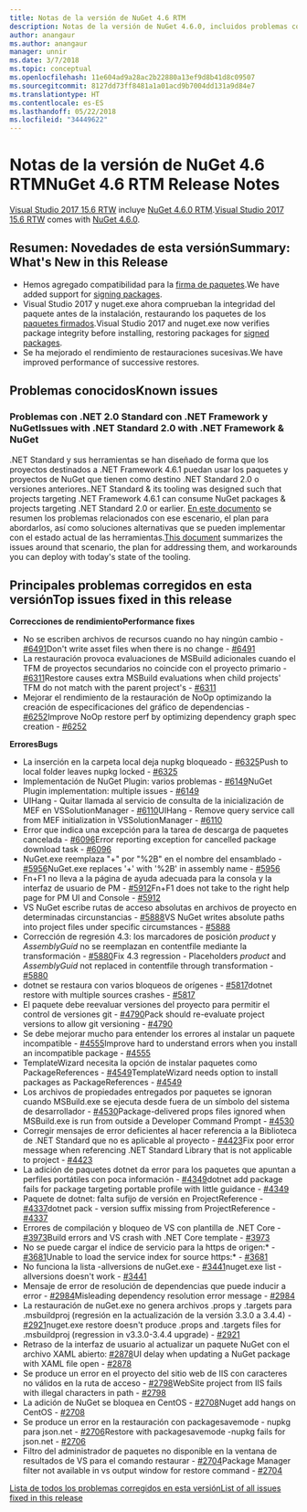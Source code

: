 ```yaml
---
title: Notas de la versión de NuGet 4.6 RTM
description: Notas de la versión de NuGet 4.6.0, incluidos problemas conocidos, correcciones de errores, características agregadas y DCR.
author: anangaur
ms.author: anangaur
manager: unnir
ms.date: 3/7/2018
ms.topic: conceptual
ms.openlocfilehash: 11e604ad9a28ac2b22880a13ef9d8b41d8c09507
ms.sourcegitcommit: 8127dd73ff8481a1a01acd9b7004dd131a9d84e7
ms.translationtype: HT
ms.contentlocale: es-ES
ms.lasthandoff: 05/22/2018
ms.locfileid: "34449622"
---
```

# <a name="nuget-46-rtm-release-notes"></a><span data-ttu-id="aa965-103">Notas de la versión de NuGet 4.6 RTM</span><span class="sxs-lookup"><span data-stu-id="aa965-103">NuGet 4.6 RTM Release Notes</span></span>

<span data-ttu-id="aa965-104">[Visual Studio 2017 15.6 RTW](https://www.visualstudio.com/news/releasenotes/vs2017-relnotes) incluye [NuGet 4.6.0 RTM](https://dist.nuget.org/win-x86-commandline/v4.6.0/nuget.exe).</span><span class="sxs-lookup"><span data-stu-id="aa965-104">[Visual Studio 2017 15.6 RTW](https://www.visualstudio.com/news/releasenotes/vs2017-relnotes) comes with [NuGet 4.6.0](https://dist.nuget.org/win-x86-commandline/v4.6.0/nuget.exe).</span></span>

## <a name="summary-whats-new-in-this-release"></a><span data-ttu-id="aa965-105">Resumen: Novedades de esta versión</span><span class="sxs-lookup"><span data-stu-id="aa965-105">Summary: What's New in this Release</span></span>

* <span data-ttu-id="aa965-106">Hemos agregado compatibilidad para la [firma de paquetes](../create-packages/sign-a-package.md).</span><span class="sxs-lookup"><span data-stu-id="aa965-106">We have added support for [signing packages](../create-packages/sign-a-package.md).</span></span>
* <span data-ttu-id="aa965-107">Visual Studio 2017 y nuget.exe ahora comprueban la integridad del paquete antes de la instalación, restaurando los paquetes de los [paquetes firmados](../reference/signed-packages-reference.md).</span><span class="sxs-lookup"><span data-stu-id="aa965-107">Visual Studio 2017 and nuget.exe now verifies package integrity before installing, restoring packages for [signed packages](../reference/signed-packages-reference.md).</span></span>
* <span data-ttu-id="aa965-108">Se ha mejorado el rendimiento de restauraciones sucesivas.</span><span class="sxs-lookup"><span data-stu-id="aa965-108">We have improved performance of successive restores.</span></span>

## <a name="known-issues"></a><span data-ttu-id="aa965-109">Problemas conocidos</span><span class="sxs-lookup"><span data-stu-id="aa965-109">Known issues</span></span>

### <a name="issues-with-net-standard-20-with-net-framework--nuget"></a><span data-ttu-id="aa965-110">Problemas con .NET 2.0 Standard con .NET Framework y NuGet</span><span class="sxs-lookup"><span data-stu-id="aa965-110">Issues with .NET Standard 2.0 with .NET Framework & NuGet</span></span> 

<span data-ttu-id="aa965-111">.NET Standard y sus herramientas se han diseñado de forma que los proyectos destinados a .NET Framework 4.6.1 puedan usar los paquetes y proyectos de NuGet que tienen como destino .NET Standard 2.0 o versiones anteriores.</span><span class="sxs-lookup"><span data-stu-id="aa965-111">.NET Standard & its tooling was designed such that projects targeting .NET Framework 4.6.1 can consume NuGet packages & projects targeting .NET Standard 2.0 or earlier.</span></span> <span data-ttu-id="aa965-112">[En este documento](https://github.com/dotnet/standard/issues/481) se resumen los problemas relacionados con ese escenario, el plan para abordarlos, así como soluciones alternativas que se pueden implementar con el estado actual de las herramientas.</span><span class="sxs-lookup"><span data-stu-id="aa965-112">[This document](https://github.com/dotnet/standard/issues/481) summarizes the issues around that scenario, the plan for addressing them, and workarounds you can deploy with today's state of the tooling.</span></span>

## <a name="top-issues-fixed-in-this-release"></a><span data-ttu-id="aa965-113">Principales problemas corregidos en esta versión</span><span class="sxs-lookup"><span data-stu-id="aa965-113">Top issues fixed in this release</span></span>

<span data-ttu-id="aa965-114">**Correcciones de rendimiento**</span><span class="sxs-lookup"><span data-stu-id="aa965-114">**Performance fixes**</span></span>

* <span data-ttu-id="aa965-115">No se escriben archivos de recursos cuando no hay ningún cambio - [#6491](https://github.com/NuGet/Home/issues/6491)</span><span class="sxs-lookup"><span data-stu-id="aa965-115">Don't write asset files when there is no change - [#6491](https://github.com/NuGet/Home/issues/6491)</span></span>
* <span data-ttu-id="aa965-116">La restauración provoca evaluaciones de MSBuild adicionales cuando el TFM de proyectos secundarios no coincide con el proyecto primario - [#6311](https://github.com/NuGet/Home/issues/6311)</span><span class="sxs-lookup"><span data-stu-id="aa965-116">Restore causes extra MSBuild evaluations when child projects' TFM do not match with the parent project's - [#6311](https://github.com/NuGet/Home/issues/6311)</span></span>
* <span data-ttu-id="aa965-117">Mejorar el rendimiento de la restauración de NoOp optimizando la creación de especificaciones del gráfico de dependencias - [#6252](https://github.com/NuGet/Home/issues/6252)</span><span class="sxs-lookup"><span data-stu-id="aa965-117">Improve NoOp restore perf by optimizing dependency graph spec creation - [#6252](https://github.com/NuGet/Home/issues/6252)</span></span>

<span data-ttu-id="aa965-118">**Errores**</span><span class="sxs-lookup"><span data-stu-id="aa965-118">**Bugs**</span></span>

* <span data-ttu-id="aa965-119">La inserción en la carpeta local deja nupkg bloqueado - [#6325](https://github.com/NuGet/Home/issues/6325)</span><span class="sxs-lookup"><span data-stu-id="aa965-119">Push to local folder leaves nupkg locked - [#6325](https://github.com/NuGet/Home/issues/6325)</span></span>
* <span data-ttu-id="aa965-120">Implementación de NuGet Plugin: varios problemas - [#6149](https://github.com/NuGet/Home/issues/6149)</span><span class="sxs-lookup"><span data-stu-id="aa965-120">NuGet Plugin implementation:  multiple issues - [#6149](https://github.com/NuGet/Home/issues/6149)</span></span>
* <span data-ttu-id="aa965-121">UIHang - Quitar llamada al servicio de consulta de la inicialización de MEF en VSSolutionManager - [#6110](https://github.com/NuGet/Home/issues/6110)</span><span class="sxs-lookup"><span data-stu-id="aa965-121">UIHang - Remove query service call from MEF initialization in VSSolutionManager - [#6110](https://github.com/NuGet/Home/issues/6110)</span></span>
* <span data-ttu-id="aa965-122">Error que indica una excepción para la tarea de descarga de paquetes cancelada - [#6096](https://github.com/NuGet/Home/issues/6096)</span><span class="sxs-lookup"><span data-stu-id="aa965-122">Error reporting exception for cancelled package download task - [#6096](https://github.com/NuGet/Home/issues/6096)</span></span>
* <span data-ttu-id="aa965-123">NuGet.exe reemplaza "+" por "%2B" en el nombre del ensamblado - [#5956](https://github.com/NuGet/Home/issues/5956)</span><span class="sxs-lookup"><span data-stu-id="aa965-123">NuGet.exe replaces '+' with '%2B' in assembly name - [#5956](https://github.com/NuGet/Home/issues/5956)</span></span>
* <span data-ttu-id="aa965-124">Fn+F1 no lleva a la página de ayuda adecuada para la consola y la interfaz de usuario de PM - [#5912](https://github.com/NuGet/Home/issues/5912)</span><span class="sxs-lookup"><span data-stu-id="aa965-124">Fn+F1 does not take to the right help page for PM UI and Console - [#5912](https://github.com/NuGet/Home/issues/5912)</span></span>
* <span data-ttu-id="aa965-125">VS NuGet escribe rutas de acceso absolutas en archivos de proyecto en determinadas circunstancias - [#5888](https://github.com/NuGet/Home/issues/5888)</span><span class="sxs-lookup"><span data-stu-id="aa965-125">VS NuGet writes absolute paths into project files under specific circumstances - [#5888](https://github.com/NuGet/Home/issues/5888)</span></span>
* <span data-ttu-id="aa965-126">Corrección de regresión 4.3: los marcadores de posición $product$ y $AssemblyGuid$ no se reemplazan en contentfile mediante la transformación - [#5880](https://github.com/NuGet/Home/issues/5880)</span><span class="sxs-lookup"><span data-stu-id="aa965-126">Fix 4.3 regression - Placeholders $product$ and $AssemblyGuid$ not replaced in contentfile through transformation - [#5880](https://github.com/NuGet/Home/issues/5880)</span></span>
* <span data-ttu-id="aa965-127">dotnet se restaura con varios bloqueos de orígenes - [#5817](https://github.com/NuGet/Home/issues/5817)</span><span class="sxs-lookup"><span data-stu-id="aa965-127">dotnet restore with multiple sources crashes - [#5817](https://github.com/NuGet/Home/issues/5817)</span></span>
* <span data-ttu-id="aa965-128">El paquete debe reevaluar versiones del proyecto para permitir el control de versiones git - [#4790](https://github.com/NuGet/Home/issues/4790)</span><span class="sxs-lookup"><span data-stu-id="aa965-128">Pack should re-evaluate project versions to allow git versioning - [#4790](https://github.com/NuGet/Home/issues/4790)</span></span>
* <span data-ttu-id="aa965-129">Se debe mejorar mucho para entender los errores al instalar un paquete incompatible - [#4555](https://github.com/NuGet/Home/issues/4555)</span><span class="sxs-lookup"><span data-stu-id="aa965-129">Improve hard to understand errors when you install an incompatible package - [#4555](https://github.com/NuGet/Home/issues/4555)</span></span>
* <span data-ttu-id="aa965-130">TemplateWizard necesita la opción de instalar paquetes como PackageReferences - [#4549](https://github.com/NuGet/Home/issues/4549)</span><span class="sxs-lookup"><span data-stu-id="aa965-130">TemplateWizard needs option to install packages as PackageReferences - [#4549](https://github.com/NuGet/Home/issues/4549)</span></span>
* <span data-ttu-id="aa965-131">Los archivos de propiedades entregados por paquetes se ignoran cuando MSBuild.exe se ejecuta desde fuera de un símbolo del sistema de desarrollador - [#4530](https://github.com/NuGet/Home/issues/4530)</span><span class="sxs-lookup"><span data-stu-id="aa965-131">Package-delivered props files ignored when MSBuild.exe is run from outside a Developer Command Prompt - [#4530](https://github.com/NuGet/Home/issues/4530)</span></span>
* <span data-ttu-id="aa965-132">Corregir mensajes de error deficientes al hacer referencia a la Biblioteca de .NET Standard que no es aplicable al proyecto - [#4423](https://github.com/NuGet/Home/issues/4423)</span><span class="sxs-lookup"><span data-stu-id="aa965-132">Fix poor error message when referencing .NET Standard Library that is not applicable to project - [#4423](https://github.com/NuGet/Home/issues/4423)</span></span>
* <span data-ttu-id="aa965-133">La adición de paquetes dotnet da error para los paquetes que apuntan a perfiles portátiles con poca información - [#4349](https://github.com/NuGet/Home/issues/4349)</span><span class="sxs-lookup"><span data-stu-id="aa965-133">dotnet add package fails for package targeting portable profile with little guidance - [#4349](https://github.com/NuGet/Home/issues/4349)</span></span>
* <span data-ttu-id="aa965-134">Paquete de dotnet: falta sufijo de versión en ProjectReference - [#4337](https://github.com/NuGet/Home/issues/4337)</span><span class="sxs-lookup"><span data-stu-id="aa965-134">dotnet pack - version suffix missing from ProjectReference - [#4337](https://github.com/NuGet/Home/issues/4337)</span></span>
* <span data-ttu-id="aa965-135">Errores de compilación y bloqueo de VS con plantilla de .NET Core - [#3973](https://github.com/NuGet/Home/issues/3973)</span><span class="sxs-lookup"><span data-stu-id="aa965-135">Build errors and VS crash with .NET Core template - [#3973](https://github.com/NuGet/Home/issues/3973)</span></span>
* <span data-ttu-id="aa965-136">No se puede cargar el índice de servicio para la https de origen:\* - [#3681](https://github.com/NuGet/Home/issues/3681)</span><span class="sxs-lookup"><span data-stu-id="aa965-136">Unable to load the service index for source https:\* - [#3681](https://github.com/NuGet/Home/issues/3681)</span></span>
* <span data-ttu-id="aa965-137">No funciona la lista -allversions de nuGet.exe - [#3441](https://github.com/NuGet/Home/issues/3441)</span><span class="sxs-lookup"><span data-stu-id="aa965-137">nuget.exe list -allversions doesn't work - [#3441](https://github.com/NuGet/Home/issues/3441)</span></span>
* <span data-ttu-id="aa965-138">Mensaje de error de resolución de dependencias que puede inducir a error - [#2984](https://github.com/NuGet/Home/issues/2984)</span><span class="sxs-lookup"><span data-stu-id="aa965-138">Misleading dependency resolution error message - [#2984](https://github.com/NuGet/Home/issues/2984)</span></span>
* <span data-ttu-id="aa965-139">La restauración de nuGet.exe no genera archivos .props y .targets para .msbuildproj (regresión en la actualización de la versión 3.3.0 a 3.4.4) - [#2921](https://github.com/NuGet/Home/issues/2921)</span><span class="sxs-lookup"><span data-stu-id="aa965-139">nuget.exe restore doesn't produce .props and .targets files for .msbuildproj (regression in v3.3.0-3.4.4 upgrade) - [#2921](https://github.com/NuGet/Home/issues/2921)</span></span>
* <span data-ttu-id="aa965-140">Retraso de la interfaz de usuario al actualizar un paquete NuGet con el archivo XAML abierto: [#2878](https://github.com/NuGet/Home/issues/2878)</span><span class="sxs-lookup"><span data-stu-id="aa965-140">UI delay when updating a NuGet package with XAML file open - [#2878](https://github.com/NuGet/Home/issues/2878)</span></span>
* <span data-ttu-id="aa965-141">Se produce un error en el proyecto del sitio web de IIS con caracteres no válidos en la ruta de acceso - [#2798](https://github.com/NuGet/Home/issues/2798)</span><span class="sxs-lookup"><span data-stu-id="aa965-141">WebSite project from IIS fails with illegal characters in path - [#2798](https://github.com/NuGet/Home/issues/2798)</span></span>
* <span data-ttu-id="aa965-142">La adición de NuGet se bloquea en CentOS - [#2708](https://github.com/NuGet/Home/issues/2708)</span><span class="sxs-lookup"><span data-stu-id="aa965-142">Nuget add hangs on CentOS - [#2708](https://github.com/NuGet/Home/issues/2708)</span></span>
* <span data-ttu-id="aa965-143">Se produce un error en la restauración con packagesavemode - nupkg para json.net - [#2706](https://github.com/NuGet/Home/issues/2706)</span><span class="sxs-lookup"><span data-stu-id="aa965-143">Restore with packagesavemode -nupkg fails for json.net - [#2706](https://github.com/NuGet/Home/issues/2706)</span></span>
* <span data-ttu-id="aa965-144">Filtro del administrador de paquetes no disponible en la ventana de resultados de VS para el comando restaurar - [#2704](https://github.com/NuGet/Home/issues/2704)</span><span class="sxs-lookup"><span data-stu-id="aa965-144">Package Manager filter not available in vs output window for restore command - [#2704](https://github.com/NuGet/Home/issues/2704)</span></span>

[<span data-ttu-id="aa965-145">Lista de todos los problemas corregidos en esta versión</span><span class="sxs-lookup"><span data-stu-id="aa965-145">List of all issues fixed in this release</span></span>](https://github.com/NuGet/Home/issues?q=is%3Aissue+is%3Aclosed+milestone%3A%224.6")
